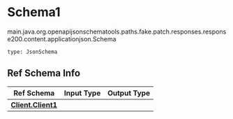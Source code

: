 # Schema1
main.java.org.openapijsonschematools.paths.fake.patch.responses.response200.content.applicationjson.Schema
```
type: JsonSchema
```

## Ref Schema Info
Ref Schema | Input Type | Output Type
---------- | ---------- | -----------
[**Client.Client1**](../../../../../../../../hematools/components/schemas/Client.md) |  | 

